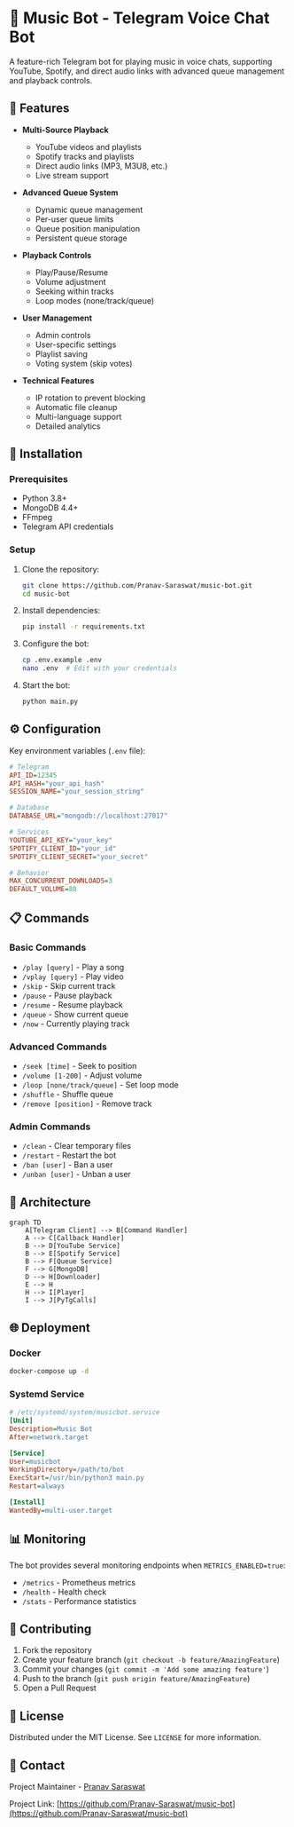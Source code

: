 # 🎵 Music Bot - Telegram Voice Chat Bot

A feature-rich Telegram bot for playing music in voice chats, supporting YouTube, Spotify, and direct audio links with advanced queue management and playback controls.

<!-- ![Bot Demo](demo.gif) *Example: Playing music in a voice chat*  -->

## 🌟 Features

- **Multi-Source Playback**
  - YouTube videos and playlists
  - Spotify tracks and playlists
  - Direct audio links (MP3, M3U8, etc.)
  - Live stream support

- **Advanced Queue System**
  - Dynamic queue management
  - Per-user queue limits
  - Queue position manipulation
  - Persistent queue storage

- **Playback Controls**
  - Play/Pause/Resume
  - Volume adjustment
  - Seeking within tracks
  - Loop modes (none/track/queue)

- **User Management**
  - Admin controls
  - User-specific settings
  - Playlist saving
  - Voting system (skip votes)

- **Technical Features**
  - IP rotation to prevent blocking
  - Automatic file cleanup
  - Multi-language support
  - Detailed analytics

## 🚀 Installation

### Prerequisites
- Python 3.8+
- MongoDB 4.4+
- FFmpeg
- Telegram API credentials

### Setup

1. Clone the repository:
   ```bash
   git clone https://github.com/Pranav-Saraswat/music-bot.git
   cd music-bot
   ```

2. Install dependencies:
   ```bash
   pip install -r requirements.txt
   ```

3. Configure the bot:
   ```bash
   cp .env.example .env
   nano .env  # Edit with your credentials
   ```

4. Start the bot:
   ```bash
   python main.py
   ```

## ⚙️ Configuration

Key environment variables (`.env` file):

```ini
# Telegram
API_ID=12345
API_HASH="your_api_hash"
SESSION_NAME="your_session_string"

# Database
DATABASE_URL="mongodb://localhost:27017"

# Services
YOUTUBE_API_KEY="your_key"
SPOTIFY_CLIENT_ID="your_id"
SPOTIFY_CLIENT_SECRET="your_secret"

# Behavior
MAX_CONCURRENT_DOWNLOADS=3
DEFAULT_VOLUME=80
```

## 📋 Commands

### Basic Commands
- `/play [query]` - Play a song
- `/vplay [query]` - Play video
- `/skip` - Skip current track
- `/pause` - Pause playback
- `/resume` - Resume playback
- `/queue` - Show current queue
- `/now` - Currently playing track

### Advanced Commands
- `/seek [time]` - Seek to position
- `/volume [1-200]` - Adjust volume
- `/loop [none/track/queue]` - Set loop mode
- `/shuffle` - Shuffle queue
- `/remove [position]` - Remove track

### Admin Commands
- `/clean` - Clear temporary files
- `/restart` - Restart the bot
- `/ban [user]` - Ban a user
- `/unban [user]` - Unban a user

## 🧩 Architecture

```mermaid
graph TD
    A[Telegram Client] --> B[Command Handler]
    A --> C[Callback Handler]
    B --> D[YouTube Service]
    B --> E[Spotify Service]
    B --> F[Queue Service]
    F --> G[MongoDB]
    D --> H[Downloader]
    E --> H
    H --> I[Player]
    I --> J[PyTgCalls]
```

## 🌐 Deployment

### Docker
```bash
docker-compose up -d
```

### Systemd Service
```ini
# /etc/systemd/system/musicbot.service
[Unit]
Description=Music Bot
After=network.target

[Service]
User=musicbot
WorkingDirectory=/path/to/bot
ExecStart=/usr/bin/python3 main.py
Restart=always

[Install]
WantedBy=multi-user.target
```

## 📊 Monitoring

The bot provides several monitoring endpoints when `METRICS_ENABLED=true`:

- `/metrics` - Prometheus metrics
- `/health` - Health check
- `/stats` - Performance statistics

## 🤝 Contributing

1. Fork the repository
2. Create your feature branch (`git checkout -b feature/AmazingFeature`)
3. Commit your changes (`git commit -m 'Add some amazing feature'`)
4. Push to the branch (`git push origin feature/AmazingFeature`)
5. Open a Pull Request

## 📜 License

Distributed under the MIT License. See `LICENSE` for more information.

## 📧 Contact

Project Maintainer - [Pranav Saraswat](https://t.me/Pranav_Saraswat)

Project Link: [https://github.com/Pranav-Saraswat/music-bot](https://github.com/Pranav-Saraswat/music-bot)
